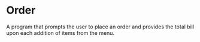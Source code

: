 # Order
A program that prompts the user to place an order and provides the total bill upon each addition of items from the menu.
